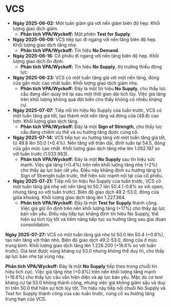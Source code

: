 # VCS

- **Ngày 2025-06-02:** Một tuần giảm giá với nến giảm biên độ hẹp. Khối lượng giao dịch giảm.
    - **Phân tích VPA/Wyckoff:** Một phiên **Test for Supply**.
- **Ngày 2025-06-09:** VCS tiếp tục đi ngang với nến tăng biên độ hẹp. Khối lượng giao dịch tăng nhẹ.
    - **Phân tích VPA/Wyckoff:** Tín hiệu **No Demand**.
- **Ngày 2025-06-16:** Cổ phiếu đi ngang với nến tăng biên độ hẹp. Khối lượng giao dịch ổn định.
    - **Phân tích VPA/Wyckoff:** Tín hiệu **No Supply**, thị trường thiếu động lực.
- **Ngày 2025-06-23:** VCS có một tuần tăng giá với một nến tăng, đóng cửa gần mức cao nhất tuần. Khối lượng giao dịch giảm nhẹ.
    - **Phân tích VPA/Wyckoff:** Đây là một tín hiệu **No Supply**, cho thấy lực cầu đang dần quay trở lại sau một thời gian dài tích lũy. Việc giá tăng trên khối lượng không quá đột biến cho thấy không có nhiều kháng cự.
- **Ngày 2025-07-07:** Tiếp nối tín hiệu No Supply của tuần trước, VCS có một tuần tăng giá tốt, tạo thành một nến tăng và đóng cửa (49.8) cao hơn. Khối lượng giao dịch tăng.
    - **Phân tích VPA/Wyckoff:** Đây là một **Sign of Strength**, cho thấy lực cầu đang chiếm ưu thế và xu hướng tăng được củng cố.
- **Ngày 2025-07-14:** VCS tiếp tục xu hướng tăng với một tuần tăng giá tốt, từ 49.8 lên 50.0 (+0.4%). Nến tăng với thân dài, đỉnh tuần tại 54.5, đóng cửa gần mức cao nhất. Khối lượng giao dịch tăng nhẹ lên 1.052.197 so với tuần trước (1.033.983).
    - **Phân tích VPA/Wyckoff:** Đây là một **No Supply** sau tín hiệu sức mạnh. Việc giá tăng (+0.4%) trên nền khối lượng tăng nhẹ (+2%) cho thấy áp lực bán rất yếu. Điều này khẳng định xu hướng tăng từ Sign of Strength tuần trước, thể hiện sức mạnh nội tại của cổ phiếu.
- **Ngày 2025-07-21:** Tiếp nối tín hiệu No Supply của tuần trước, VCS có một tuần tăng giá nhẹ với nến tăng từ 50.7 lên 50.4 (-0.6% so với open, nhưng tăng so với tuần trước). Biên độ giao dịch 49.2-53.0, đóng cửa giữa khoảng. Khối lượng giao dịch tăng lên 1.227.364.
    - **Phân tích VPA/Wyckoff:** Đây là một **Test for Supply** thành công. Việc giá giữ ổn định trên nền khối lượng tăng (+17%) cho thấy áp lực bán vẫn yếu. Điều này tiếp tục khẳng định tín hiệu No Supply, thể hiện sự tích lũy tốt và tiềm năng tiếp tục xu hướng tăng sau giai đoạn consolidation.


**Ngày 2025-07-27:** VCS có một tuần tăng giá nhẹ từ 50.0 lên 50.4 (+0.8%), tạo nến tăng với thân nhỏ. Biên độ giao dịch 49.2-53.0, đóng cửa ở mức trung bình. Khối lượng giao dịch tăng lên 1.226.200 (+16.6% so với tuần trước). Giá test được vùng kháng cự 53.0 nhưng không thể duy trì, cho thấy áp lực bán nhẹ tại vùng này.

**Phân tích VPA/Wyckoff:** Đây là một **No Supply** tiếp theo trong chuỗi tín hiệu tích cực. Việc giá tăng nhẹ (+0.8%) trên nền khối lượng tăng mạnh (+16.6%) cho thấy lực cầu vẫn hiện diện và áp lực bán yếu. Mặc dù có test kháng cự tại 53.0 không thành công, nhưng việc giá không giảm sâu và duy trì trên 50.0 thể hiện sự tích lũy tốt. Tín hiệu này tiếp nối chuỗi No Supply và Test for Supply thành công của các tuần trước, củng cố xu hướng tăng trung hạn của VCS.

